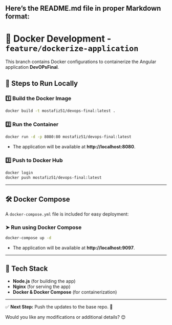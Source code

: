 Here’s the **README.md** file in proper Markdown format:  
---
# 🚀 Docker Development - `feature/dockerize-application`

This branch contains Docker configurations to containerize the Angular application **DevOPsFinal**.

## 📌 Steps to Run Locally

### 1️⃣ Build the Docker Image  
```sh
docker build -t mostafiz51/devops-final:latest .
```
### 2️⃣ Run the Container  
```sh
docker run -d -p 8080:80 mostafiz51/devops-final:latest
```
- The application will be available at **http://localhost:8080**.

### 3️⃣ Push to Docker Hub  
```sh
docker login  
docker push mostafiz51/devops-final:latest
```

---
## 🛠 Docker Compose  
A `docker-compose.yml` file is included for easy deployment:  

### ➤ Run using Docker Compose  
```sh
docker-compose up -d
```
- The application will be available at **http://localhost:9097**.
---
## 📌 Tech Stack  
- **Node.js** (for building the app)  
- **Nginx** (for serving the app)  
- **Docker & Docker Compose** (for containerization)  

---

✅ **Next Step:** Push the updates to the base repo. 🚀  

Would you like any modifications or additional details? 😊
